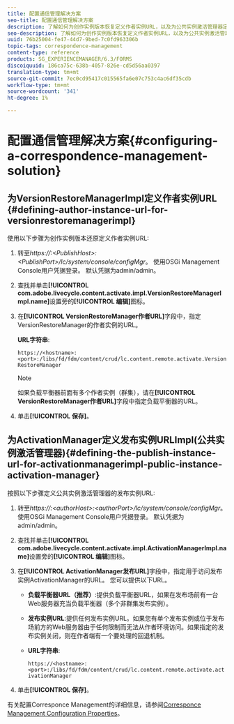 ```yaml
---
title: 配置通信管理解决方案
seo-title: 配置通信管理解决方案
description: 了解如何为创作实例版本恢复定义作者实例URL，以及为公共实例激活管理器定义发布实例URL。
seo-description: 了解如何为创作实例版本恢复定义作者实例URL，以及为公共实例激活管理器定义发布实例URL。
uuid: 76b25004-fe47-44d7-9bed-7c0fd963306b
topic-tags: correspondence-management
content-type: reference
products: SG_EXPERIENCEMANAGER/6.3/FORMS
discoiquuid: 186ca75c-638b-4057-826e-cd5d56aa0397
translation-type: tm+mt
source-git-commit: 7ec0cd95417c015565fa6e07c753c4ac6df35cdb
workflow-type: tm+mt
source-wordcount: '341'
ht-degree: 1%

---
```



# 配置通信管理解决方案{#configuring-a-correspondence-management-solution}

## 为VersionRestoreManagerImpl定义作者实例URL {#defining-author-instance-url-for-versionrestoremanagerimpl}

使用以下步骤为创作实例版本还原定义作者实例URL:

1. 转至&#x200B;*https://:&lt;PublishHost>:&lt;PublishPort>/lc/system/console/configMgr*。 使用OSGi Management Console用户凭据登录。 默认凭据为admin/admin。
1. 查找并单击&#x200B;**[!UICONTROL com.adobe.livecycle.content.activate.impl.VersionRestoreManagerImpl.name]**&#x200B;设置旁的&#x200B;**[!UICONTROL 编辑]**&#x200B;图标。
1. 在&#x200B;**[!UICONTROL VersionRestoreManager作者URL]**&#x200B;字段中，指定VersionRestoreManager的作者实例的URL。

   **URL字符串**:

   `https://<hostname>:<port>:/libs/fd/fdm/content/crud/lc.content.remote.activate.VersionRestoreManager`

   >[!NOTE]
   >
   >如果负载平衡器前面有多个作者实例（群集），请在&#x200B;**[!UICONTROL VersionRestoreManager作者URL]**&#x200B;字段中指定负载平衡器的URL。

1. 单击&#x200B;**[!UICONTROL 保存]**。

## 为ActivationManager定义发布实例URLImpl(公共实例激活管理器){#defining-the-publish-instance-url-for-activationmanagerimpl-public-instance-activation-manager}

按照以下步骤定义公共实例激活管理器的发布实例URL:

1. 转至&#x200B;*https://:&lt;authorHost>:&lt;authorPort>/lc/system/console/configMgr*。 使用OSGi Management Console用户凭据登录。 默认凭据为admin/admin。
1. 查找并单击&#x200B;**[!UICONTROL com.adobe.livecycle.content.activate.impl.ActivationManagerImpl.name]**&#x200B;设置旁的&#x200B;**[!UICONTROL 编辑]**&#x200B;图标。
1. 在&#x200B;**[!UICONTROL ActivationManager发布URL]**&#x200B;字段中，指定用于访问发布实例ActivationManager的URL。 您可以提供以下URL。

   * **负载平衡器URL（推荐）**:提供负载平衡器URL，如果在发布场前有一台Web服务器充当负载平衡器（多个非群集发布实例）。
   * **发布实例URL**:提供任何发布实例URL。如果您有单个发布实例或位于发布场前方的Web服务器由于任何限制而无法从作者环境访问。如果指定的发布实例关闭，则在作者端有一个要处理的回退机制。
   * **URL字符串**:

      `https://<hostname>:<port>:/libs/fd/fdm/content/crud/lc.content.remote.activate.activationManager`

1. 单击&#x200B;**[!UICONTROL 保存]**。

有关配置Corresponce Management的详细信息，请参阅[Corresponce Management Configuration Properties](https://helpx.adobe.com/aem-forms/6-2/cm-configuration-properties.html)。
